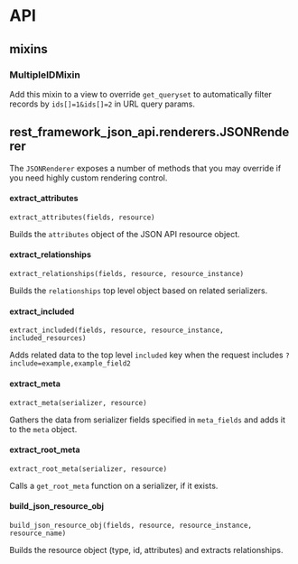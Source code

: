 
# API

## mixins
### MultipleIDMixin

Add this mixin to a view to override `get_queryset` to automatically filter
records by `ids[]=1&ids[]=2` in URL query params.

## rest_framework_json_api.renderers.JSONRenderer

The `JSONRenderer` exposes a number of methods that you may override if you need
highly custom rendering control.

#### extract_attributes

`extract_attributes(fields, resource)`

Builds the `attributes` object of the JSON API resource object.

#### extract_relationships

`extract_relationships(fields, resource, resource_instance)`

Builds the `relationships` top level object based on related serializers.

#### extract_included

`extract_included(fields, resource, resource_instance, included_resources)`

Adds related data to the top level `included` key when the request includes `?include=example,example_field2`

#### extract_meta

`extract_meta(serializer, resource)`

Gathers the data from serializer fields specified in `meta_fields` and adds it to the `meta` object.

#### extract_root_meta

`extract_root_meta(serializer, resource)`

Calls a `get_root_meta` function on a serializer, if it exists.

#### build_json_resource_obj

`build_json_resource_obj(fields, resource, resource_instance, resource_name)`

Builds the resource object (type, id, attributes) and extracts relationships.
